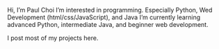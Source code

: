 Hi, I’m Paul Choi
I’m interested in programming. Especially Python, Wed Development (html/css/JavaScript), and Java
I’m currently learning advanced Python, intermediate Java, and beginner web development.

I post most of my projects here.

<!---
PaulChoi06/PaulChoi06 is a ✨ special ✨ repository because its `README.md` (this file) appears on your GitHub profile.
You can click the Preview link to take a look at your changes.
--->
